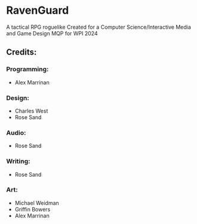 # RavenGuard
A tactical RPG roguelike 
Created for a Computer Science/Interactive Media and Game Design MQP for WPI 2024

## Credits:
### Programming:
- Alex Marrinan
### Design:
- Charles West
- Rose Sand
### Audio:
- Rose Sand
### Writing:
- Rose Sand
### Art:
- Michael Weidman
- Griffin Bowers
- Alex Marrinan
